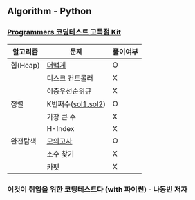 ## Algorithm - Python  

### [Programmers 코딩테스트 고득점 Kit](https://programmers.co.kr/learn/challenges)

| 알고리즘 | 문제 | 풀이여부
| ---- | ---- | ---- |
| 힙(Heap) | [더맵게](https://github.com/miso-choi/algorithm_python/blob/master/Programmers/%ED%9E%99(Heap)/%EB%8D%94%EB%A7%B5%EA%B2%8C.py) | O
| | 디스크 컨트롤러 | X
| | 이중우선순위큐 | X
| 정렬 | K번째수([sol1](https://github.com/miso-choi/algorithm_python/blob/master/Programmers/%EC%A0%95%EB%A0%AC/K%EB%B2%88%EC%A7%B8%EC%88%98_sol1.py),[sol2](https://github.com/miso-choi/algorithm_python/blob/master/Programmers/%EC%A0%95%EB%A0%AC/K%EB%B2%88%EC%A7%B8%EC%88%98_sol2.py)) | O
| | 가장 큰 수| X
| | H-Index | X
| 완전탐색 | [모의고사](https://github.com/miso-choi/algorithm_python/blob/master/Programmers/%EC%99%84%EC%A0%84%ED%83%90%EC%83%89/%EB%AA%A8%EC%9D%98%EA%B3%A0%EC%82%AC.py) | O
| | 소수 찾기 | X
| | 카펫 | X




### 이것이 취업을 위한 코딩테스트다 (with 파이썬) - 나동빈 저자
